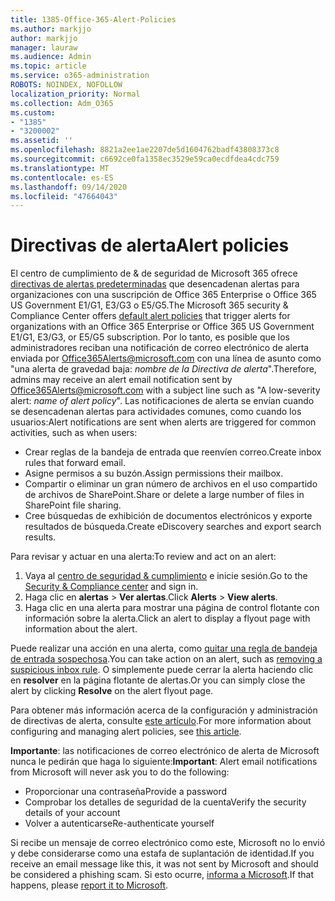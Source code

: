 ```yaml
---
title: 1385-Office-365-Alert-Policies
ms.author: markjjo
author: markjjo
manager: lauraw
ms.audience: Admin
ms.topic: article
ms.service: o365-administration
ROBOTS: NOINDEX, NOFOLLOW
localization_priority: Normal
ms.collection: Adm_O365
ms.custom:
- "1385"
- "3200002"
ms.assetid: ''
ms.openlocfilehash: 8821a2ee1ae2207de5d1604762badf43808373c8
ms.sourcegitcommit: c6692ce0fa1358ec3529e59ca0ecdfdea4cdc759
ms.translationtype: MT
ms.contentlocale: es-ES
ms.lasthandoff: 09/14/2020
ms.locfileid: "47664043"
---
```

# <a name="alert-policies"></a><span data-ttu-id="acd12-102">Directivas de alerta</span><span class="sxs-lookup"><span data-stu-id="acd12-102">Alert policies</span></span>

<span data-ttu-id="acd12-103">El centro de cumplimiento de & de seguridad de Microsoft 365 ofrece [directivas de alertas predeterminadas](https://docs.microsoft.com/microsoft-365/compliance/alert-policies#default-alert-policies) que desencadenan alertas para organizaciones con una suscripción de Office 365 Enterprise o Office 365 US Government E1/G1, E3/G3 o E5/G5.</span><span class="sxs-lookup"><span data-stu-id="acd12-103">The Microsoft 365 security & Compliance Center offers [default alert policies](https://docs.microsoft.com/microsoft-365/compliance/alert-policies#default-alert-policies) that trigger alerts for organizations with an Office 365 Enterprise or Office 365 US Government E1/G1, E3/G3, or E5/G5 subscription.</span></span> <span data-ttu-id="acd12-104">Por lo tanto, es posible que los administradores reciban una notificación de correo electrónico de alerta enviada por Office365Alerts@microsoft.com con una línea de asunto como "una alerta de gravedad baja: *nombre de la Directiva de alerta*".</span><span class="sxs-lookup"><span data-stu-id="acd12-104">Therefore, admins may receive an alert email notification sent by Office365Alerts@microsoft.com with a subject line such as "A low-severity alert: *name of alert policy*".</span></span> <span data-ttu-id="acd12-105">Las notificaciones de alerta se envían cuando se desencadenan alertas para actividades comunes, como cuando los usuarios:</span><span class="sxs-lookup"><span data-stu-id="acd12-105">Alert notifications are sent when alerts are triggered for common activities, such as when users:</span></span>

- <span data-ttu-id="acd12-106">Crear reglas de la bandeja de entrada que reenvíen correo.</span><span class="sxs-lookup"><span data-stu-id="acd12-106">Create inbox rules that forward email.</span></span>
- <span data-ttu-id="acd12-107">Asigne permisos a su buzón.</span><span class="sxs-lookup"><span data-stu-id="acd12-107">Assign permissions their mailbox.</span></span>
- <span data-ttu-id="acd12-108">Compartir o eliminar un gran número de archivos en el uso compartido de archivos de SharePoint.</span><span class="sxs-lookup"><span data-stu-id="acd12-108">Share or delete a large number of files in SharePoint file sharing.</span></span>
- <span data-ttu-id="acd12-109">Cree búsquedas de exhibición de documentos electrónicos y exporte resultados de búsqueda.</span><span class="sxs-lookup"><span data-stu-id="acd12-109">Create eDiscovery searches and export search results.</span></span>

<span data-ttu-id="acd12-110">Para revisar y actuar en una alerta:</span><span class="sxs-lookup"><span data-stu-id="acd12-110">To review and act on an alert:</span></span>

1. <span data-ttu-id="acd12-111">Vaya al [centro de seguridad & cumplimiento](https://protection.office.com) e inicie sesión.</span><span class="sxs-lookup"><span data-stu-id="acd12-111">Go to the [Security & Compliance center](https://protection.office.com) and sign in.</span></span>
2. <span data-ttu-id="acd12-112">Haga clic en **alertas**  >  **Ver alertas**.</span><span class="sxs-lookup"><span data-stu-id="acd12-112">Click **Alerts** > **View alerts**.</span></span>
3. <span data-ttu-id="acd12-113">Haga clic en una alerta para mostrar una página de control flotante con información sobre la alerta.</span><span class="sxs-lookup"><span data-stu-id="acd12-113">Click an alert to display a flyout page with information about the alert.</span></span>

<span data-ttu-id="acd12-114">Puede realizar una acción en una alerta, como [quitar una regla de bandeja de entrada sospechosa](https://docs.microsoft.com/microsoft-365/security/office-365-security/responding-to-a-compromised-email-account).</span><span class="sxs-lookup"><span data-stu-id="acd12-114">You can take action on an alert, such as [removing a suspicious inbox rule](https://docs.microsoft.com/microsoft-365/security/office-365-security/responding-to-a-compromised-email-account).</span></span> <span data-ttu-id="acd12-115">O simplemente puede cerrar la alerta haciendo clic en **resolver** en la página flotante de alertas.</span><span class="sxs-lookup"><span data-stu-id="acd12-115">Or you can simply close the alert by clicking **Resolve** on the alert flyout page.</span></span>

<span data-ttu-id="acd12-116">Para obtener más información acerca de la configuración y administración de directivas de alerta, consulte  [este artículo](https://docs.microsoft.com/microsoft-365/compliance/alert-policies).</span><span class="sxs-lookup"><span data-stu-id="acd12-116">For more information about configuring and managing alert policies, see  [this article](https://docs.microsoft.com/microsoft-365/compliance/alert-policies).</span></span>

<span data-ttu-id="acd12-117">**Importante**: las notificaciones de correo electrónico de alerta de Microsoft nunca le pedirán que haga lo siguiente:</span><span class="sxs-lookup"><span data-stu-id="acd12-117">**Important**: Alert email notifications from Microsoft will never ask you to do the following:</span></span>

- <span data-ttu-id="acd12-118">Proporcionar una contraseña</span><span class="sxs-lookup"><span data-stu-id="acd12-118">Provide a password</span></span>
- <span data-ttu-id="acd12-119">Comprobar los detalles de seguridad de la cuenta</span><span class="sxs-lookup"><span data-stu-id="acd12-119">Verify the security details of your account</span></span>
- <span data-ttu-id="acd12-120">Volver a autenticarse</span><span class="sxs-lookup"><span data-stu-id="acd12-120">Re-authenticate yourself</span></span>

<span data-ttu-id="acd12-121">Si recibe un mensaje de correo electrónico como este, Microsoft no lo envió y debe considerarse como una estafa de suplantación de identidad.</span><span class="sxs-lookup"><span data-stu-id="acd12-121">If you receive an email message like this, it was not sent by Microsoft and should be considered a phishing scam.</span></span> <span data-ttu-id="acd12-122">Si esto ocurre, [informa a Microsoft](https://docs.microsoft.com/microsoft-365/security/office-365-security/report-junk-email-and-phishing-scams-in-outlook-on-the-web-eop).</span><span class="sxs-lookup"><span data-stu-id="acd12-122">If that happens, please [report it to Microsoft](https://docs.microsoft.com/microsoft-365/security/office-365-security/report-junk-email-and-phishing-scams-in-outlook-on-the-web-eop).</span></span>